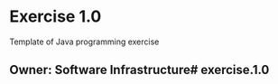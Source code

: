 # Exercise 1.0

Template of Java programming exercise

## Owner: Software Infrastructure#   e x e r c i s e . 1 . 0  
 